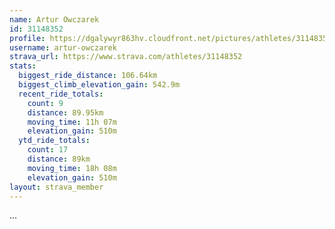 ```yaml
---
name: Artur Owczarek
id: 31148352
profile: https://dgalywyr863hv.cloudfront.net/pictures/athletes/31148352/15906846/1/large.jpg
username: artur-owczarek
strava_url: https://www.strava.com/athletes/31148352
stats:
  biggest_ride_distance: 106.64km
  biggest_climb_elevation_gain: 542.9m
  recent_ride_totals:
    count: 9
    distance: 89.95km
    moving_time: 11h 07m
    elevation_gain: 510m
  ytd_ride_totals:
    count: 17
    distance: 89km
    moving_time: 18h 08m
    elevation_gain: 510m
layout: strava_member
--- 
```

...
